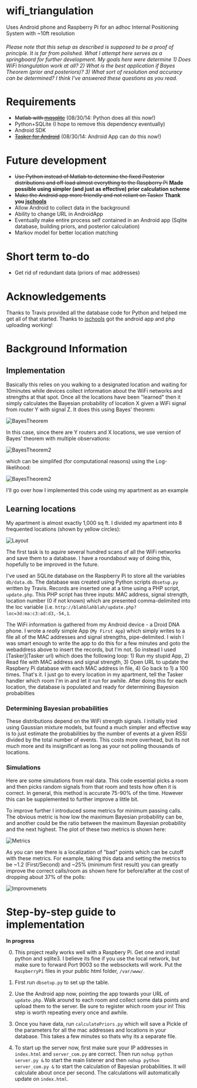 wifi_triangulation
==================

Uses Android phone and Raspberry Pi for an adhoc Internal Positioning System with ~10ft resolution

###### Please note that this setup as described is supposed to be a proof of principle. It is far from polished. What I attempt here serves as a springboard for further development. My goals here were determine 1) Does WiFi triangulation work at all? 2) What is the best application if Bayes Theorem (prior and posteriors)? 3) What sort of resolution and accuracy can be determined? I think I've answered these questions as you read. 

# Requirements

- ~~Matlab with [mqsqlite](http://sourceforge.net/projects/mksqlite/)~~ (08/30/14: Python does all this now!)
- Python+SQLite (I hope to remove this dependency eventually)
- Android SDK
- ~~[Tasker for Android](http://tasker.dinglisch.net/)~~ (08/30/14: Android App can do this now!)


# Future development

- ~~Use Python instead of Matlab to determine the fixed Posterior distributions and off load almost everything to the Raspberry Pi~~ **Made possible using simpler (and just as effective) prior calculation scheme**
- ~~Make the Android app more friendly and not reliant on Tasker~~ **Thank you [jschools](https://github.com/jschools)**
- Allow Android to collect data in the background
- Ability to change URL in AndroidApp
- Eventually make entire process self contained in an Android app (Sqlite database, building priors, and posterior calculation)
- Markov model for better location matching

# Short term to-do

- Get rid of redundant data (priors of mac addresses)

# Acknowledgements

Thanks to Travis provided all the database code for Python and helped me get all of that started. Thanks to [jschools](https://github.com/jschools) got the android app and php uploading working!


# Background Information 

## Implementation

Basically this relies on you walking to a designated location and waiting for 10minutes while devices collect information about the WiFi networks and strengths at that spot. Once all the locations have been "learned" then it simply calculates the Bayesian probability of location X given a WiFi signal from router Y with signal Z. It does this using Bayes' theorem:

  ![BayesTheorem](https://upload.wikimedia.org/math/d/9/2/d92e290c66d423e4798a22a3690cbd31.png)
  
In this case, since there are Y routers and X locations, we use version of Bayes' theorem with multiple observations:

  ![BayesTheorem2](https://rpiai.files.wordpress.com/2014/08/tex2png-10.png?w=600)
<!--http://frog.isima.fr/bruno/share/tex2png/
P(\text{Loc}_X | \text{WiFi}_Y = Z_Y) = \frac{ P( \text{Loc}_X  ) \prod_Y P(\text{WiFi}_Y = Z_Y |\text{Loc}_X )}{P(\text{WiFi}_1 = Z_1,\ldots,\text{WiFi}_Y = Z_Y)}
-->

which can be simplifed (for computational reasons) using the Log-likelihood:

  ![BayesTheorem2](https://rpiai.files.wordpress.com/2014/08/tex2png-10-1.png?w=900)

<!--
\log\left(P(\text{Loc}_X | \text{WiFi}_Y = Z_Y)\right) = \log\left( P( \text{Loc}_X  ) \right) + \sum_Y \log \left( P(\text{WiFi}_Y = Z_Y |\text{Loc}_X ) \right) -  \sum_Y \log\left( P(\text{WiFi}_Y = Z_Y) \right)
-->


I'll go over how I implemented this code using my apartment as an example

## Learning locations

My apartment is almost exactly 1,000 sq ft. I divided my apartment into 8 frequented locations (shown by yellow circles):

  ![Layout](https://rpiai.files.wordpress.com/2014/08/apartment_layout_wifi-01.png?w=243)
  
The first task is to aquire several hundred scans of all the WiFi networks and save them to a database. I have a roundabout way of doing this, hopefully to be improved in the future.  

I've used an SQLite database on the Raspberry Pi to store all the variables ```db/data.db```. The database was created using Python scripts ```dbsetup.py``` written by Travis. Records are inserted one at a time using a PHP script, ```update.php```. This PHP script has three inputs: MAC address, signal strength, location number (0 if not known) which are presented comma-delimited into the loc variable (i.e. ```http://blahblahblah/update.php?loc=3d:ma:c3:ad:d3,-54,1```.

The WiFi information is gathered from my Android device - a Droid DNA phone. I wrote a *really* simple App (```My First App```) which simply writes to a file all of the MAC addresses and signal strengths, pipe-delimited. I wish I was smart enough to write the app to do this for a few minutes and goto the webaddress above to insert the records, but I'm not. So instead I used [Tasker](Tasker url) which does the following loop: 1) Run my stupid App, 2) Read file with MAC address and signal strength, 3) Open URL to update the Raspbery Pi database with each MAC address in file, 4) Go back to 1) a 100 times. That's it. I just go to every location in my apartment, tell the Tasker handler which room I'm in and let it run for awhile. After doing this for each location, the database is populated and ready for determining Bayesion probabilties

### Determining Bayesian probabilities

These distributions depend on the WiFi strength signals. I initialliy tried using Gaussian mixture models, but found a much simpler and effective way is to just estimate the probabilities by the number of events at a given RSSI divided by the total number of events. This costs more overhead, but its not much more and its insignificant as long as your not polling thousands of locations.

### Simulations

Here are some simulations from real data. This code essential picks a room and then picks random signals from that room and tests how often it is correct. In general, this method is accurate 75-90% of the time.  However this can be supplemented to further improve a little bit.

To improve further I introduced some metrics for minimum passing calls. The obvious metric is how low the maximum Bayesian probability can be, and another could be the ratio between the maximum Bayesian probability and the next highest. The plot of these two metrics is shown here:

  ![Metrics](http://rpiai.files.wordpress.com/2014/08/two-metrics.png?w=300)

As you can see there is a localization of "bad" points which can be cutoff with these metrics. For example, taking this data and setting the metrics to be ~1.2 (First/Second) and ~25% (minimum first result) you can greatly improve the correct calls/room as shown here for before/after at the cost of dropping about 37% of the polls:

  ![Improvmenets](http://rpiai.files.wordpress.com/2014/08/metric-improvements.png?w=500)

# Step-by-step guide to implementation

**In progress**

0. This project really works well with a Raspbery Pi. Get one and install python and sqlite3. I believe its fine if you use the local network, but make sure to forward Port 9003 so the websockets will work. Put the ```RaspberryPi``` files in your public html folder, ```/var/www/```.

1. First run ```dbsetup.py``` to set up the table.
 
2. Use the Android app now, pointing the app towards your URL of ```update.php```. Walk around to each room and collect some data points and upload them to the server. Be sure to register which room your in! This step is worth repeating every once and awhile.

3. Once you have data, run ```calculatePriors.py``` which will save a Pickle of the parameters for all the mac addresses and locations in your database. This takes a few minutes so thats why its a separate file.

4. To start up the server now, first make sure your IP addresses in ```index.html``` and ```server_com.py``` are correct. Then run ```nohup python server.py &``` to start the main listener and then ```nohup python server_com.py &``` to start the calculation of Bayesian probabilities. It will calculate about once per second. The calculations will automatically update on ```index.html```.
